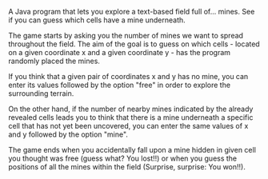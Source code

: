 
A Java program that lets you explore a text-based field full of... mines. See if you can guess which cells have a mine underneath.

The game starts by asking you the number of mines we want to spread throughout the field. The aim of the goal is to guess on which cells - located on a given coordinate x and a given coordinate y - has the program randomly placed the mines. 

If you think that a given pair of coordinates x and y has no mine, you can enter its values followed by the option "free" in order to explore the surrounding terrain. 

On the other hand, if the number of nearby mines indicated by the already revealed cells leads you to think that there is a mine underneath a specific cell that has not yet been uncovered, you can enter the same values of x and y followed by the option "mine".

The game ends when you accidentally fall upon a mine hidden in given cell you thought was free (guess what? You lost!!) or when you guess the positions of all the mines within the field (Surprise, surprise: You won!!).